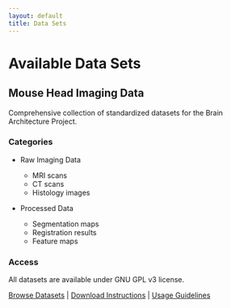 ```yaml
---
layout: default
title: Data Sets
---
```


# Available Data Sets

## Mouse Head Imaging Data
Comprehensive collection of standardized datasets for the Brain Architecture Project.

### Categories
- Raw Imaging Data
  - MRI scans
  - CT scans
  - Histology images
  
- Processed Data
  - Segmentation maps
  - Registration results
  - Feature maps

### Access
All datasets are available under GNU GPL v3 license.

[Browse Datasets](#) | [Download Instructions](#) | [Usage Guidelines](#)